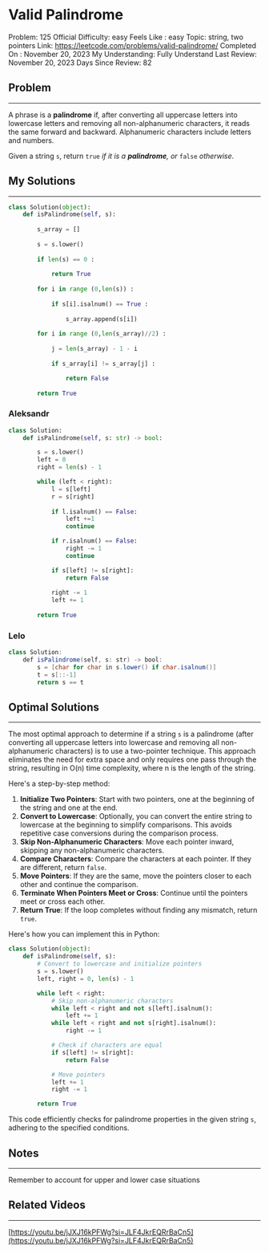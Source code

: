 # Valid Palindrome

Problem: 125
Official Difficulty: easy
Feels Like : easy
Topic: string, two pointers
Link: https://leetcode.com/problems/valid-palindrome/
Completed On : November 20, 2023
My Understanding: Fully Understand
Last Review: November 20, 2023
Days Since Review: 82

## Problem

---

A phrase is a **palindrome** if, after converting all 
uppercase letters into lowercase letters and removing all 
non-alphanumeric characters, it reads the same forward and backward. 
Alphanumeric characters include letters and numbers.

Given a string `s`, return `true` *if it is a **palindrome**, or* `false` *otherwise*.

## My Solutions

---

```python
class Solution(object):
    def isPalindrome(self, s):
        
        s_array = []
        
        s = s.lower()
        
        if len(s) == 0 : 
            
            return True
        
        for i in range (0,len(s)) : 
            
            if s[i].isalnum() == True : 
                
                s_array.append(s[i])
                
        for i in range (0,len(s_array)//2) : 
            
            j = len(s_array) - 1 - i 
                    
            if s_array[i] != s_array[j] : 

                return False   
                    
        return True
```

### Aleksandr

```python
class Solution:
    def isPalindrome(self, s: str) -> bool:

        s = s.lower()   
        left = 0
        right = len(s) - 1

        while (left < right):
            l = s[left]
            r = s[right]
            
            if l.isalnum() == False:
                left +=1
                continue

            if r.isalnum() == False:
                right -= 1
                continue

            if s[left] != s[right]:
                return False
                    
            right -= 1
            left += 1
                    
        return True
```

### Lelo

```java
class Solution:
    def isPalindrome(self, s: str) -> bool:
        s = [char for char in s.lower() if char.isalnum()]
        t = s[::-1]
        return s == t
```

## Optimal Solutions

---

The most optimal approach to determine if a string `s` is a palindrome (after converting all uppercase letters into lowercase and removing all non-alphanumeric characters) is to use a two-pointer technique. This approach eliminates the need for extra space and only requires one pass through the string, resulting in O(n) time complexity, where n is the length of the string.

Here's a step-by-step method:

1. **Initialize Two Pointers**: Start with two pointers, one at the beginning of the string and one at the end.
2. **Convert to Lowercase**: Optionally, you can convert the entire string to lowercase at the beginning to simplify comparisons. This avoids repetitive case conversions during the comparison process.
3. **Skip Non-Alphanumeric Characters**: Move each pointer inward, skipping any non-alphanumeric characters.
4. **Compare Characters**: Compare the characters at each pointer. If they are different, return `false`.
5. **Move Pointers**: If they are the same, move the pointers closer to each other and continue the comparison.
6. **Terminate When Pointers Meet or Cross**: Continue until the pointers meet or cross each other.
7. **Return True**: If the loop completes without finding any mismatch, return `true`.

Here's how you can implement this in Python:

```python
class Solution(object):
    def isPalindrome(self, s):
        # Convert to lowercase and initialize pointers
        s = s.lower()
        left, right = 0, len(s) - 1

        while left < right:
            # Skip non-alphanumeric characters
            while left < right and not s[left].isalnum():
                left += 1
            while left < right and not s[right].isalnum():
                right -= 1

            # Check if characters are equal
            if s[left] != s[right]:
                return False

            # Move pointers
            left += 1
            right -= 1

        return True

```

This code efficiently checks for palindrome properties in the given string `s`, adhering to the specified conditions.

## Notes

---

Remember to account for upper and lower case situations 

## Related Videos

---

[https://youtu.be/jJXJ16kPFWg?si=JLF4JkrEQRrBaCn5](https://youtu.be/jJXJ16kPFWg?si=JLF4JkrEQRrBaCn5)